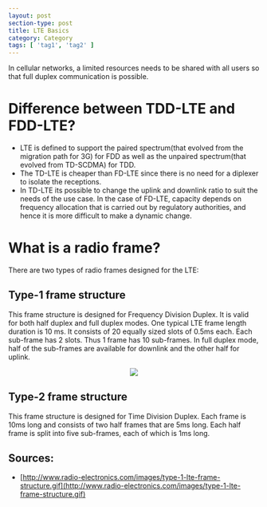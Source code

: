 ```yaml
---
layout: post
section-type: post
title: LTE Basics
category: Category
tags: [ 'tag1', 'tag2' ]
---
```


In cellular networks, a limited resources needs to be shared with all users so that full duplex communication is possible.

# Difference between TDD-LTE and FDD-LTE?

* LTE is defined to support the paired spectrum(that evolved from the migration path for 3G) for FDD as well as the unpaired spectrum(that evolved from TD-SCDMA) for TDD. 
* The TD-LTE is cheaper than FD-LTE since there is no need for a diplexer to isolate the receptions. 
* In TD-LTE its possible to change the uplink and downlink ratio to suit the needs of the use case. In the case of FD-LTE, capacity depends on frequency allocation that is carried out by regulatory authorities, and hence it is more difficult to make a dynamic change. 


# What is a radio frame? 

There are two types of radio frames designed for the LTE: 

## Type-1 frame structure 

This frame structure is designed for Frequency Division Duplex. It is valid for both half duplex and full duplex modes. One typical LTE frame length duration is 10 ms. It consists of 20 equally sized slots of 0.5ms each. Each sub-frame has 2 slots. Thus 1 frame has 10 sub-frames. In full duplex mode, half of the sub-frames are available for downlink and the other half for uplink. 

<p align="center">
    <img src="http://www.radio-electronics.com/images/type-1-lte-frame-structure.gif">
</p>

## Type-2 frame structure 

This frame structure is designed for Time Division Duplex. Each frame is 10ms long and consists of two half frames that are 5ms long. Each half frame is split into five sub-frames, each of which is 1ms long. 

## Sources: 

* [http://www.radio-electronics.com/images/type-1-lte-frame-structure.gif](http://www.radio-electronics.com/images/type-1-lte-frame-structure.gif)
